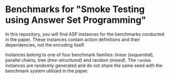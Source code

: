 # Benchmarks for "Smoke Testing using Answer Set Programming"

In this repository, you will find ASP instances for the benchmarks conducted in the paper.
These instances contain action definitions and their dependencies, not the encoding itself.

Instances belong to one of four benchmark families: linear (*sequential*), parallel chains, tree (*tree-structured*) and random (*mixed*).
The `random` instances are randomly generated and do not share the same seed with the benchmark system utilized in the paper. 
